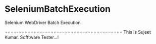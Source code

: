 # SeleniumBatchExecution
Selenium WebDriver Batch Execution


=========================================
This is Sujeet Kumar.
Sofftware Tester...!
